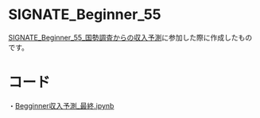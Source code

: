 # SIGNATE_Beginner_55
[SIGNATE_Beginner_55_国勢調査からの収入予測](https://user.competition.signate.jp/ja/competition/detail/?competition=30fdea61e32b4662a3802928386b668b)に参加した際に作成したものです。

# コード
・[Begginner収入予測_最終.ipynb](https://github.com/ayanomtk2025/SIGNATE_Beginner_55/blob/main/Begginner%E5%8F%8E%E5%85%A5%E4%BA%88%E6%B8%AC_%E6%9C%80%E7%B5%82.ipynb)
